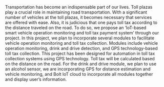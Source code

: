 Transportation has become an indispensable part of our lives. Toll plazas play a crucial role in maintaining road transportation. With a significant number of vehicles at the toll plazas, it becomes necessary that services are offered with ease. Also, it is judicious that one pays toll tax according to the distance traveled on the road. To do so, we propose an ‘IoT-based smart vehicle operation monitoring and toll tax payment system’ through our project. In this project, we plan to incorporate several modules to facilitate vehicle operation monitoring and toll tax collection. Modules include vehicle operation monitoring, drink and drive detection, and GPS technology-based toll tax collection. This project has been designed for automation in toll tax collection systems using GPS technology. Toll tax will be calculated based on the distance on the road. For the drink and drive module, we plan to use an alcohol sensor, we are incorporating GPS for distance estimation and vehicle monitoring, and Bolt IoT cloud to incorporate all modules together and display user’s information.

 
